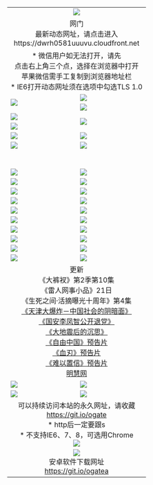 ﻿<table>
  <tr></tr>
  <tr><td colspan=2 align=center><img src="https://cloud.githubusercontent.com/assets/11880933/13434984/f430fae2-e012-11e5-814f-c2df1e82b247.jpg" /></td></tr>
  <tr><td colspan=2 align=center>网门<br>最新动态网址，请点击进入
<br>https://dwrh0581uuuvu.cloudfront.net
    </td>
  </tr>
  <tr>
    <td colspan=2 align=center>* 微信用户如无法打开，请先<br>点击右上角三个点，选择在浏览器中打开<br>苹果微信需手工复制到浏览器地址栏
    <br>* IE6打开动态网址须在选项中勾选TLS 1.0</td>
  </tr>
  <tr>
    <td rowspan=2><a href="https://dwrh0581uuuvu.cloudfront.net/ogUP.aspx?name=11DKC.mp4&list=11DKC" target="_blank"><img src="https://dwrh0581uuuvu.cloudfront.net/Up/11DKC1.jpg" /></a></td> 
    <td><div><a href="https://dwrh0581uuuvu.cloudfront.net/ogUP.aspx?name=LRWS.mp4&list=LRWS" target="_blank"><img src="https://dwrh0581uuuvu.cloudfront.net/Up/LRWS.jpg" /></a></td>
   </tr>
  <tr>
    <td><a href="https://dwrh0581uuuvu.cloudfront.net/ogNiceVedio.aspx" target="_blank"><img src="https://dwrh0581uuuvu.cloudfront.net/Up/11TGKDY.jpg" /></a></td>
  </tr>
  <tr>
    <td><a href="https://dwrh0581uuuvu.cloudfront.net/ogUP.aspx?name=JQR.mp4&count=2" target="_blank"><img src="https://dwrh0581uuuvu.cloudfront.net/Up/JQR.jpg" /></a></td>   
    <td rowspan=2><a href="https://dwrh0581uuuvu.cloudfront.net/ogUP.aspx?name=JP.mp4&count=9" target="_blank"><img src="https://dwrh0581uuuvu.cloudfront.net/Up/JP.jpg" /></td>
  </tr>
  <tr>
    <td><a href="https://dwrh0581uuuvu.cloudfront.net/ogUP.aspx?name=WH.mp4" target="_blank"><img src="https://dwrh0581uuuvu.cloudfront.net/Up/WH.jpg" /></a></td>
  </tr>
  <tr>
    <td><a href="https://dwrh0581uuuvu.cloudfront.net/ogUP.aspx?name=SSZJ.mp4&list=SSZJ" target="_blank"><img src="https://dwrh0581uuuvu.cloudfront.net/Up/SSZJ.jpg" /></a></td>
    <td><a href="https://dwrh0581uuuvu.cloudfront.net/ogUP.aspx?name=1XQK.mp4&count=13" target="_blank"><img src="https://dwrh0581uuuvu.cloudfront.net/Up/1XQK.jpg" /></a</td>
  </tr>
  <tr>
    <td><a href="https://dwrh0581uuuvu.cloudfront.net/ogUP.aspx?name=ZY.mp4&count=2015|16" target="_blank"><img src="https://dwrh0581uuuvu.cloudfront.net/Up/ZY.jpg" /></a</td>
    <td><a href="https://dwrh0581uuuvu.cloudfront.net/ogUP.aspx?name=XTFY.mp4&count=B|2,A|24" target="_blank"><img src="https://dwrh0581uuuvu.cloudfront.net/Up/XTFY.jpg" /></a></td>
  </tr>
  <tr height="40">
  </tr>
  <tr>
    <td><a href="https://dwrh0581uuuvu.cloudfront.net/ogUP.aspx?name=4SQQ.mp4&list=4SQQ" target="_blank"><img src="https://dwrh0581uuuvu.cloudfront.net/Up/4SQQ0.jpg"/></a></td>
    <td><a href="https://dwrh0581uuuvu.cloudfront.net/ogUP.aspx?name=4SHQ.mp4&list=4SHQ" target="_blank"><img src="https://dwrh0581uuuvu.cloudfront.net/Up/4SHQ0.jpg"/></a></td>
  </tr>
  <tr>
    <td><a href="https://dwrh0581uuuvu.cloudfront.net/ogUP.aspx?name=4SZG.mp4&list=4SZG" target="_blank"><img src="https://dwrh0581uuuvu.cloudfront.net/Up/4SZG0.jpg"/></a></td>
    <td><a href="https://dwrh0581uuuvu.cloudfront.net/ogUP.aspx?name=4SDJ.mp4&list=4SDJ" target="_blank"><img src="https://dwrh0581uuuvu.cloudfront.net/Up/4SDJ0.jpg"/></a></td>
  </tr>
  <tr>
    <td><a href="https://dwrh0581uuuvu.cloudfront.net/ogUP.aspx?name=4SGX.mp4&list=4SGX" target="_blank"><img src="https://dwrh0581uuuvu.cloudfront.net/Up/4SGX0.jpg"/></a></td>
    <td><a href="https://dwrh0581uuuvu.cloudfront.net/ogUP.aspx?name=4SHD.mp4&list=4SHD" target="_blank"><img src="https://dwrh0581uuuvu.cloudfront.net/Up/4SHD0.jpg"/></a></td>
  </tr>
  <tr>
    <td><a href="https://dwrh0581uuuvu.cloudfront.net/ogUP.aspx?name=4CTX.mp4&list=4CTX" target="_blank"><img src="https://dwrh0581uuuvu.cloudfront.net/Up/4CTX0.jpg"/></a></td>
    <td><a href="https://dwrh0581uuuvu.cloudfront.net/ogUP.aspx?name=4CWZ.mp4&list=4CWZ" target="_blank"><img src="https://dwrh0581uuuvu.cloudfront.net/Up/4CWZ0.jpg"/></a></td>
  </tr>
  <tr>
    <td><a href="https://dwrh0581uuuvu.cloudfront.net/onUP.aspx?name=https://d1qhweuvr3wm0g.cloudfront.net/" target="_blank"><img src="https://dwrh0581uuuvu.cloudfront.net/Up/0DTW.jpg"/></a></td>
    <td><a href="https://dwrh0581uuuvu.cloudfront.net/onUP.aspx?name=https://d240ns8up8earz.cloudfront.net/acenter/" target="_blank"><img src="https://dwrh0581uuuvu.cloudfront.net/Up/0TDW.jpg" /></a></td>
  </tr>
  <tr>
    <td><a href="https://dwrh0581uuuvu.cloudfront.net/onUP.aspx?name=https://d4508d6vomz2p.cloudfront.net/gb/nsc413.htm" target="_blank"><img src="https://dwrh0581uuuvu.cloudfront.net/Up/0DJY.jpg" /></a></td>
    <td><a href="https://dwrh0581uuuvu.cloudfront.net/onUP.aspx?name=https://d3bxwq7vzudb5l.cloudfront.net/xtr/gb/prog204.html" target="_blank"><img src="https://dwrh0581uuuvu.cloudfront.net/Up/0XTR.jpg" /></a></td>
  </tr>
  <tr>
    <td><a href="https://dwrh0581uuuvu.cloudfront.net/onUP.aspx?name=https://d3aj00iefsmfgc.cloudfront.net/" target="_blank"><img src="https://dwrh0581uuuvu.cloudfront.net/Up/0MHW.jpg" /></a></td>
    <td><a href="https://dwrh0581uuuvu.cloudfront.net/onUP.aspx?name=https://d1sbg9daat0zu5.cloudfront.net/" target="_blank"><img src="https://dwrh0581uuuvu.cloudfront.net/Up/0ZJW.jpg" /></a></td>
  </tr>
  <tr>
    <td><a href="https://dwrh0581uuuvu.cloudfront.net/ogUP.aspx?name=0FG.zip" target="_blank"><img src="https://dwrh0581uuuvu.cloudfront.net/Up/0FG.jpg" /></a></td>
    <td><a href="https://dwrh0581uuuvu.cloudfront.net/ogUP.aspx?name=0FGA.apk" target="_blank"><img src="https://dwrh0581uuuvu.cloudfront.net/Up/0FGA.jpg" /></a></td>
  </tr>
  <tr>
    <td><a href="https://dwrh0581uuuvu.cloudfront.net/ogUP.aspx?name=0U.zip" target="_blank"><img src="https://dwrh0581uuuvu.cloudfront.net/Up/0U.jpg" /></a></td>
    <td><a href="https://dwrh0581uuuvu.cloudfront.net/ogUP.aspx?name=0UA.apk" target="_blank"><img src="https://dwrh0581uuuvu.cloudfront.net/Up/0UA.jpg" /></a></td>
  </tr>
  <tr>
    <td><a href="https://dwrh0581uuuvu.cloudfront.net/ogUP.aspx?name=0iPPOTV.zip" target="_blank"><img src="https://dwrh0581uuuvu.cloudfront.net/Up/0iPPOTV.jpg" /></a></td>
    <td><a href="https://dwrh0581uuuvu.cloudfront.net/ogUP.aspx?name=0iNTD.apk" target="_blank"><img src="https://dwrh0581uuuvu.cloudfront.net/Up/0iNTD.jpg" /></a></td>
  </tr>
  <tr>
    <td colspan=2 align=center>更新<br>
      《大裤衩》第2季第10集<br>
      《雷人网事小品》21日<br>
      《生死之间·活摘曝光十周年》第4集</a><br>
      <a href="https://dwrh0581uuuvu.cloudfront.net/ogUP.aspx?name=4TJDBZ.mp4" target="_blank">《天津大爆炸－中国社会的阴暗面》</a><br>
      <a href="https://dwrh0581uuuvu.cloudfront.net/ogUP.aspx?name=4LFZ.mp4" target="_blank">《国安李凤智公开退党》</a><br>
      <a href="https://dwrh0581uuuvu.cloudfront.net/ogUP.aspx?name=4DDZHDCS.mp4" target="_blank">《大地震后的沉思》</a><br>
      <a href="https://dwrh0581uuuvu.cloudfront.net/ogUP.aspx?name=11ZYZG0.mp4" target="_blank">《自由中国》预告片</a><br>
      <a href="https://dwrh0581uuuvu.cloudfront.net/ogUP.aspx?name=11XR.mp4" target="_blank">《血刃》预告片</a><br>
      <a href="https://dwrh0581uuuvu.cloudfront.net/ogUP.aspx?name=11NYZX.mp4&count=2" target="_blank">《难以置信》预告片</a><br>
      <a href="https://dwrh0581uuuvu.cloudfront.net/onUP.aspx?name=https://www.minghui.org/" target="_blank">明慧网</a></td>
    </td>
  </tr>
  <tr>
    <td><a href="https://dwrh0581uuuvu.cloudfront.net/ogNice.aspx" target="_blank"><img src="https://cloud.githubusercontent.com/assets/11880933/13720378/f84bb392-e841-11e5-8739-815049dd6ff8.jpg" /></a></td>
    <td><a href="https://dwrh0581uuuvu.cloudfront.net/onCO.aspx?ob=600%E4%BA%8B%E7%89%A9&op=%E5%A2%9E%E5%88%A0%E6%94%B9&args=WH1~%23%E7%B1%BB%E5%9E%8B6%E6%96%B0%E9%97%BB%7c%23%E7%B1%BB%E5%9E%8B6%E8%AF%84%E8%AE%BA&mode=" target="_blank"><img src="https://cloud.githubusercontent.com/assets/11880933/13720380/04d76a16-e842-11e5-8833-e627daa88802.jpg" /></a></td> 
  </tr>
  <tr>
    <td><a href="https://dwrh0581uuuvu.cloudfront.net/ogDY.aspx" target="_blank"><img src="https://cloud.githubusercontent.com/assets/11880933/13720384/11817090-e842-11e5-9571-7dc2f1af9f42.jpg" /></a></td>
    <td><a href="https://dwrh0581uuuvu.cloudfront.net/ogST.aspx" target="_blank"><img src="https://cloud.githubusercontent.com/assets/11880933/13720385/1467ea3c-e842-11e5-86df-c96c9a556aaf.jpg" /></a></td> 
  </tr>
  <!--tr>
    <td colspan=2 align=center>
      <微信可扫描以下临时二维码<br/>https://bit.ly/1mBQHW8<br/><a href="https://dwrh0581uuuvu.cloudfront.net/Up/0WMGDL3.png" target="_blank"><img src="https://dwrh0581uuuvu.cloudfront.net/Up/0WMGD3.png"/></a>
  </tr-->
  <tr>
    <td colspan=2 align=center>可以持续访问本站的永久网址，请收藏<br/><a href="https://git.io/ogate" target="_blank">https://git.io/ogate</a><br/>* http后一定要跟s<br/>* 不支持IE6、7、8，可选用Chrome<br/><a href="https://dwrh0581uuuvu.cloudfront.net/Up/0WMGDL2.png" target="_blank"><img src="https://dwrh0581uuuvu.cloudfront.net/Up/0WMGD2.png"/></a></td>
  </tr>
  <tr>
    <td colspan=2 align=center><a href="https://dwrh0581uuuvu.cloudfront.net/ogUP.aspx?name=0oGate.apk" target="_blank"><img src="https://cloud.githubusercontent.com/assets/11880933/13720399/75e143ee-e842-11e5-9f0a-1421f423c80f.jpg" /></a><br>安卓软件下载网址<br><a href="https://git.io/ogatea">https://git.io/ogatea</a></td>
  </tr>
  <!--tr>
    <td colspan=2 align=center>可能失效的动态网址
    </td>
  </tr-->
</table>
